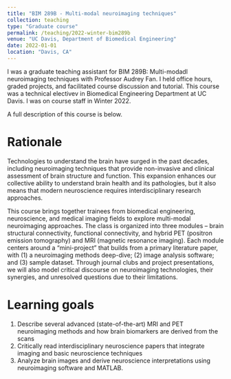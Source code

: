 ```yaml
---
title: "BIM 289B - Multi-modal neuroimaging techniques"
collection: teaching
type: "Graduate course"
permalink: /teaching/2022-winter-bim289b
venue: "UC Davis, Department of Biomedical Engineering"
date: 2022-01-01
location: "Davis, CA"
---
```


I was a graduate teaching assistant for BIM 289B: Multi-modadl neuroimaging techniques with Professor Audrey Fan. I held office hours, graded projects, and facilitated course discussion and tutorial. This course was a technical electivev in Biomedical Engineering Department at UC Davis. I was on course staff in Winter 2022. 

A full description of this course is below. 

Rationale
======
Technologies to understand the brain have surged in the past decades, including neuroimaging techniques that provide non-invasive and clinical assessment of brain structure and function. This expansion enhances our collective ability to understand brain health and its pathologies, but it also means that modern neuroscience requires interdisciplinary research approaches.

This course brings together trainees from biomedical engineering, neuroscience, and medical imaging fields to explore multi-modal neuroimaging approaches. The class is organized into three modules – brain structural connectivity, functional connectivity, and hybrid PET (positron emission tomography) and MRI (magnetic resonance imaging). Each module centers around a “mini-project” that builds from a primary literature paper, with (1) a neuroimaging methods deep-dive; (2) image analysis software; and (3) sample dataset. Through journal clubs and project presentations, we will also model critical discourse on neuroimaging technologies, their synergies, and unresolved questions due to their limitations.

Learning goals
======
1. Describe several advanced (state-of-the-art) MRI and PET neuroimaging methods and how brain biomarkers are derived from the scans
2. Critically read interdisciplinary neuroscience papers that integrate imaging and basic neuroscience techniques
3. Analyze brain images and derive neuroscience interpretations using neuroimaging software and MATLAB.
